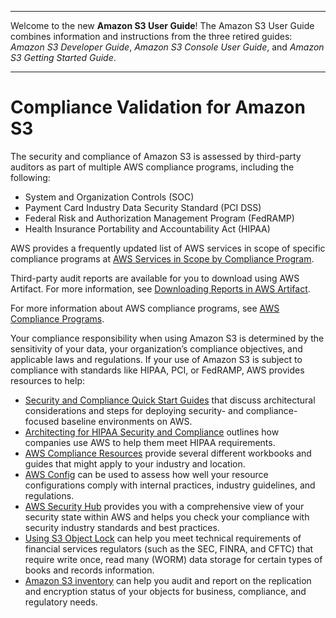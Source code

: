 --------

Welcome to the new **Amazon S3 User Guide**\! The Amazon S3 User Guide combines information and instructions from the three retired guides: *Amazon S3 Developer Guide*, *Amazon S3 Console User Guide*, and *Amazon S3 Getting Started Guide*\.

--------

# Compliance Validation for Amazon S3<a name="s3-compliance"></a>

The security and compliance of Amazon S3 is assessed by third\-party auditors as part of multiple AWS compliance programs, including the following:
+ System and Organization Controls \(SOC\)
+ Payment Card Industry Data Security Standard \(PCI DSS\)
+ Federal Risk and Authorization Management Program \(FedRAMP\)
+ Health Insurance Portability and Accountability Act \(HIPAA\)

AWS provides a frequently updated list of AWS services in scope of specific compliance programs at [AWS Services in Scope by Compliance Program](https://aws.amazon.com/compliance/services-in-scope/)\. 

Third\-party audit reports are available for you to download using AWS Artifact\. For more information, see [Downloading Reports in AWS Artifact](https://docs.aws.amazon.com/artifact/latest/ug/downloading-documents.html)\. 

For more information about AWS compliance programs, see [AWS Compliance Programs](https://aws.amazon.com/compliance/programs/)\.

Your compliance responsibility when using Amazon S3 is determined by the sensitivity of your data, your organization’s compliance objectives, and applicable laws and regulations\. If your use of Amazon S3 is subject to compliance with standards like HIPAA, PCI, or FedRAMP, AWS provides resources to help:
+ [Security and Compliance Quick Start Guides](https://aws.amazon.com/quickstart/?awsf.quickstart-homepage-filter=categories%23security-identity-compliance) that discuss architectural considerations and steps for deploying security\- and compliance\-focused baseline environments on AWS\. 
+ [Architecting for HIPAA Security and Compliance](https://d0.awsstatic.com/whitepapers/compliance/AWS_HIPAA_Compliance_Whitepaper.pdf) outlines how companies use AWS to help them meet HIPAA requirements\.
+ [AWS Compliance Resources](https://aws.amazon.com/compliance/resources/) provide several different workbooks and guides that might apply to your industry and location\.
+ [AWS Config](https://docs.aws.amazon.com/config/latest/developerguide/evaluate-config.html) can be used to assess how well your resource configurations comply with internal practices, industry guidelines, and regulations\.
+ [AWS Security Hub](https://docs.aws.amazon.com/securityhub/latest/userguide/what-is-securityhub.html) provides you with a comprehensive view of your security state within AWS and helps you check your compliance with security industry standards and best practices\. 
+ [Using S3 Object Lock](object-lock.md) can help you meet technical requirements of financial services regulators \(such as the SEC, FINRA, and CFTC\) that require write once, read many \(WORM\) data storage for certain types of books and records information\. 
+ [ Amazon S3 inventory](storage-inventory.md) can help you audit and report on the replication and encryption status of your objects for business, compliance, and regulatory needs\.